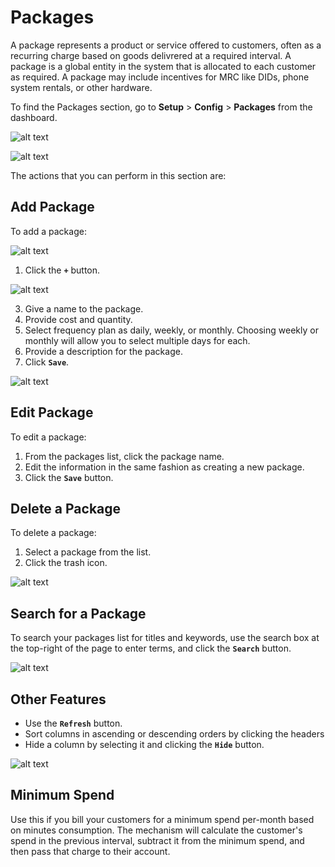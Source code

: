 # Packages

A package represents a product or service offered to customers, often as a recurring charge based on goods delivrered at a required interval. A package is a global entity in the system that is allocated to each customer as required. A package may include incentives for MRC like DIDs, phone system rentals, or other hardware. 

To find the Packages section, go to **Setup** > **Config** > **Packages** from the dashboard.


 ![alt text][package-1]
 
 ![alt text][package-2]
 
The actions that you can perform in this section are:

## Add Package

To add a package:

![alt text][package-3]

1.	Click the **`+`** button.

![alt text][package-4]

3.	Give a name to the package.
4.	Provide cost and quantity.
5.	Select frequency plan as daily, weekly, or monthly.  Choosing weekly or monthly will allow you to select multiple days for each.  
6. Provide a description for the package.
7. Click **`Save`**.

![alt text][package-5] 

## Edit Package

To edit a package:

1.	From the packages list, click the package name.
2.	Edit the information in the same fashion as creating a new package.
3.	Click the **`Save`** button.

## Delete a Package

To delete a package:

1.	Select a package from the list.
2.	Click the trash icon.

 ![alt text][package-8]
 
## Search for a Package

To search your packages list for titles and keywords, use the search box at the top-right of the page to enter terms, and click the **`Search`** button.
 
 ![alt text][package-9]

## Other Features

* Use the **`Refresh`** button.
* Sort columns in ascending or descending orders by clicking the headers
* Hide a column by selecting it and clicking the **`Hide`** button.

![alt text][package-10]


## Minimum Spend
Use this if you bill your customers for a minimum spend per-month based on minutes consumption. The mechanism will calculate the customer's spend in the previous interval, subtract it from the minimum spend, and then pass that charge to their account.

 
[package-1]: /misc/img/245.png "package-1"
[package-2]: /misc/img/246.png "package-2"
[package-3]: /misc/img/247.png "package-3"
[package-4]: /misc/img/248.png "package-4"
[package-5]: /misc/img/249.png "package-5"
[package-6]: /misc/img/250.png "package-6"
[package-7]: /misc/img/251.png "package-7"
[package-8]: /misc/img/252.png "package-8"
[package-9]: /misc/img/253.png "package-9"
[package-10]: /misc/img/254.png "package-10"
